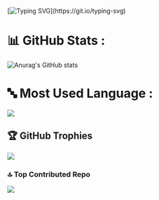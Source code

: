 [![Typing SVG](https://readme-typing-svg.demolab.com?font=Fira+Code&weight=100&size=22&pause=1000&width=435&lines=Hai+There!%F0%9F%91%8B;Welcome+to+GDGoC+Trilogi+University.)](https://git.io/typing-svg)

# 📊 GitHub Stats :
![Anurag's GitHub stats](https://github-readme-stats.vercel.app/api?username=DSCTRILOGI&show_icons=true&theme=radical)

# 🔤 Most Used Language :
![](https://github-readme-stats.vercel.app/api/top-langs/?username=DSCTRILOGI&theme=radical&hide_border=false&include_all_commits=false&count_private=false&layout=compact)

## 🏆 GitHub Trophies
![](https://github-profile-trophy.vercel.app/?username=DSCTRILOGI&theme=radical&no-frame=false&no-bg=false&margin-w=4)

### 🔝 Top Contributed Repo
![](https://github-contributor-stats.vercel.app/api?username=DSCTRILOGI&limit=5&theme=radical&combine_all_yearly_contributions=true)

